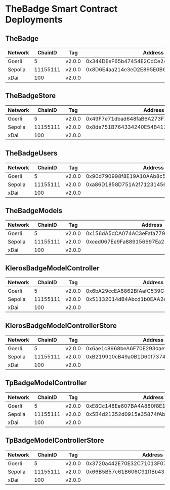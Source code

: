 # TheBadge Smart Contract Deployments

## TheBadge

| Network | ChainID  | Tag    | Address                                    | Transaction Hash                                                   |
| ------- | -------- | ------ | ------------------------------------------ | ------------------------------------------------------------------ |
| Goerli  | 5        | v2.0.0 | 0x344DEeF65b47454E2CdCe24FFCFa12f32180253B | 0x1c65e3995d605c76670d278f0f680d89c611bf9307762be766f4293af30bb3fd |
| Sepolia | 11155111 | v2.0.0 | 0x8D6E4aa214e3eD2E895E0B6938eED63dda4c8C73 | 0x85474d1e0308c650d232f672ea31f5e5442ab901e35b3d00019fd0987fd9fe68 |
| xDai    | 100      | v2.0.0 |                                            |                                                                    |

## TheBadgeStore

| Network | ChainID  | Tag    | Address                                    | Transaction Hash                                                   |
| ------- | -------- | ------ | ------------------------------------------ | ------------------------------------------------------------------ |
| Goerli  | 5        | v2.0.0 | 0x49F7e71dbad648faB6A273F15e363161744a1191 | 0xb52e9d136c503ff5e44c5830fa08f9f83198ac6023a225e1b7e93cb44e5b3afa |
| Sepolia | 11155111 | v2.0.0 | 0x8de751B764334240E54B4177300Fa8De4301deBC | 0x257ebdd821e9d78cf652934906ef9a265ac7b42ae593549d2463d3e7bb61074d |
| xDai    | 100      | v2.0.0 |                                            |                                                                    |

## TheBadgeUsers

| Network | ChainID  | Tag    | Address                                    | Transaction Hash                                                   |
| ------- | -------- | ------ | ------------------------------------------ | ------------------------------------------------------------------ |
| Goerli  | 5        | v2.0.0 | 0x90d790998f8E19A10AAb8c504c7408c1E61F040a | 0x77c5405e45cf67c84ab5d523c67c66e8e03332eddb558cab0b7cbddb0d3c9d1e |
| Sepolia | 11155111 | v2.0.0 | 0xa86D1858D751A2f71231456fC136c4837aD76009 | 0x78fd65e258cf1ab316eebda41595a49d3d670e008726268804a96580e9a9dbeb |
| xDai    | 100      | v2.0.0 |                                            |                                                                    |

## TheBadgeModels

| Network | ChainID  | Tag    | Address                                    | Transaction Hash                                                   |
| ------- | -------- | ------ | ------------------------------------------ | ------------------------------------------------------------------ |
| Goerli  | 5        | v2.0.0 | 0x156dA5dCA074AC3eFafa779bF24ECd0e02Fa8f18 | 0xfb439729bce3146e5927c01460374f489145cd0619d581f035d579d40118d78d |
| Sepolia | 11155111 | v2.0.0 | 0xced067Ee9Fa889156697Ea2B8fA79ced10119a3A | 0xacd994e239ed4019d27a32e51c784fcb39ce571ccc4a07cbfc4e9e84f24bb71a |
| xDai    | 100      | v2.0.0 |                                            |                                                                    |

## KlerosBadgeModelController

| Network | ChainID  | Tag    | Address                                    | Transaction Hash                                                   |
| ------- | -------- | ------ | ------------------------------------------ | ------------------------------------------------------------------ |
| Goerli  | 5        | v2.0.0 | 0x6bA29ccEA8862BfAafC539C8504b1cD41031D86E | 0xd4a10e2c619c9f84c9c6eda85162be4a3c241cd18c7de56be8985762d28c6efe |
| Sepolia | 11155111 | v2.0.0 | 0x51132014dB4Abcd1b0EAA2ebf2914716282B51E3 | 0xd631394492a9e7a9e2f53dba9fe9ea107cb54ca1d17e9b0b9c5331fb93cbd29a |
| xDai    | 100      | v2.0.0 |                                            |                                                                    |

## KlerosBadgeModelControllerStore

| Network | ChainID  | Tag    | Address                                    | Transaction Hash                                                   |
| ------- | -------- | ------ | ------------------------------------------ | ------------------------------------------------------------------ |
| Goerli  | 5        | v2.0.0 | 0x6ae1c8968beA6F70E293daefCDD68EE7bde7e282 | 0x71d9e809cb1f54558890d5f5e83cc9795055af5bdc6030bd92998aa86a492523 |
| Sepolia | 11155111 | v2.0.0 | 0xB219910cB49a0B1D60f73749Fa3483E1D56A694a | 0xdfd026c9dfaa4bdb8de64ff8be57cc26898db7954b90e22991099d230603df12 |
| xDai    | 100      | v2.0.0 |                                            |                                                                    |

## TpBadgeModelController

| Network | ChainID  | Tag    | Address                                    | Transaction Hash                                                   |
| ------- | -------- | ------ | ------------------------------------------ | ------------------------------------------------------------------ |
| Goerli  | 5        | v2.0.0 | 0xE8Cc148Ee607BA4A880f8E106a7fBb1BAe1B2C3D | 0xf5c6ca9ac49285efb3d1abfe23de1bf02278b65e7d92d335f394484c55ec8897 |
| Sepolia | 11155111 | v2.0.0 | 0x5B4d21352d0915e35874fAb36531b24c96C63400 | 0xc0a54439a97dc216802b2dfced7ea7130c906da2b3141388cfe6c6b4c25d7d31 |
| xDai    | 100      | v2.0.0 |                                            |                                                                    |

## TpBadgeModelControllerStore

| Network | ChainID  | Tag    | Address                                    | Transaction Hash                                                   |
| ------- | -------- | ------ | ------------------------------------------ | ------------------------------------------------------------------ |
| Goerli  | 5        | v2.0.0 | 0x3720a442E70E32C71013F07effc4033fA6249f65 | 0xb98cba74b804998516c719a5ae3392121f3f3aa093e6a31408b3bdf466c5ec27 |
| Sepolia | 11155111 | v2.0.0 | 0x66B5B57c61B606C91ffBb438b946c7b68F7aCA69 | 0x70e531716bd968d0f6b39012437e695474968a4d52ec636a21eaafe703061bf5 |
| xDai    | 100      | v2.0.0 |                                            |                                                                    |

